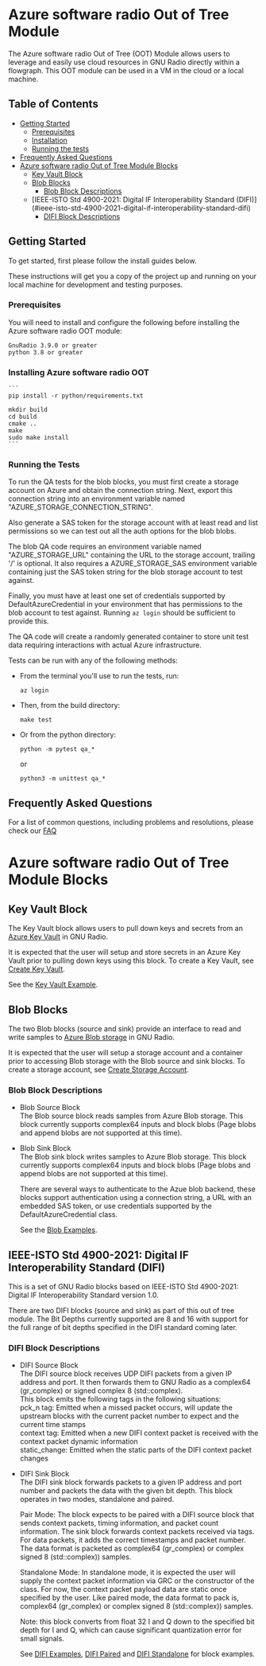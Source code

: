 # Azure software radio Out of Tree Module

The Azure software radio Out of Tree (OOT) Module allows users to leverage and easily use cloud resources in GNU Radio directly within a flowgraph. This OOT module can be used in a VM in the cloud or a local machine.

## Table of Contents
- [Getting Started](#getting-started)
    - [Prerequisites](#prerequisites)
    - [Installation](#installing-azure-software-radio-oot)
    - [Running the tests](#running-the-tests)
- [Frequently Asked Questions](./docs/FAQ.md)
- [Azure software radio Out of Tree Module Blocks](#azure-software-radio-out-of-tree-module-blocks)
    - [Key Vault Block](#key-vault-block)
    - [Blob Blocks](#blob-blocks)
        - [Blob Block Descriptions](#blob-block-descriptions)
    - [IEEE-ISTO Std 4900-2021: Digital IF Interoperability Standard (DIFI)]    (#ieee-isto-std-4900-2021-digital-if-interoperability-standard-difi)
        - [DIFI Block Descriptions](#difi-block-descriptions)


## Getting Started

To get started, first please follow the install guides below. 

These instructions will get you a copy of the project up and running on your local machine for development and testing purposes.

### Prerequisites

You will need to install and configure the following before installing the Azure software radio OOT module: 

```
GnuRadio 3.9.0 or greater
python 3.8 or greater
```

### Installing Azure software radio OOT

    ```
    pip install -r python/requirements.txt

    mkdir build
    cd build
    cmake ..
    make
    sudo make install
    ```

### Running the Tests
To run the QA tests for the blob blocks, you must first create a storage account on Azure and 
obtain the connection string. Next, export this connection string into an environment variable named
"AZURE_STORAGE_CONNECTION_STRING". 

Also generate a SAS token for the storage account with at least read and list permissions so we can
test out all the auth options for the blob blobs. 

The blob QA code requires an environment variable named "AZURE_STORAGE_URL" containing the URL to 
the storage account, trailing '/' is optional. It also requires a AZURE_STORAGE_SAS environment
variable containing just the SAS token string for the blob storage account to test against. 

Finally, you must have at least one set of credentials supported by DefaultAzureCredential in your
environment that has permissions to the blob account to test against. Running `az login` should be
sufficient to provide this. 

The QA code will create a randomly generated container to store
unit test data requiring interactions with actual Azure infrastructure. 

Tests can be run with any of the following methods:
 - From the terminal you'll use to run the tests, run:
   ```
   az login
   ```

 - Then, from the build directory:
    ```
    make test
    ```

 - Or from the python directory:
    ```
    python -m pytest qa_*
    ```
    
    or

    ```
    python3 -m unittest qa_*
    ```    

## Frequently Asked Questions
For a list of common questions, including problems and resolutions, please check our [FAQ](./docs/FAQ.md)

# Azure software radio Out of Tree Module Blocks

## Key Vault Block
The Key Vault block allows users to pull down keys and secrets from an [Azure Key Vault](https://docs.microsoft.com/en-us/azure/key-vault/general/overview) in GNU Radio.

It is expected that the user will setup and store secrets in an Azure Key Vault prior to pulling down keys using this block. To create a Key Vault, see [Create Key Vault](https://docs.microsoft.com/en-us/azure/key-vault/secrets/quick-create-cli).

See the [Key Vault Example](../examples/README.md#key-vault-example).


## Blob Blocks
The two Blob blocks (source and sink) provide an interface to read and write samples to [Azure Blob storage](https://docs.microsoft.com/en-us/azure/storage/blobs/storage-blobs-introduction) in GNU Radio.

It is expected that the user will setup a storage account and a container prior to accessing Blob storage with the Blob source and sink blocks. To create a storage account, see [Create Storage Account](https://docs.microsoft.com/en-us/azure/storage/common/storage-account-create?tabs=azure-portal). 

### Blob Block Descriptions
 * Blob Source Block  
	The Blob source block reads samples from Azure Blob storage. This block currently supports complex64 inputs and block blobs (Page blobs and append blobs are not supported at this time).

 * Blob Sink Block  
	The Blob sink block writes samples to Azure Blob storage. This block currently supports complex64 inputs and block blobs (Page blobs and append blobs are not supported at this time).

	There are several ways to authenticate to the Azue blob backend, these blocks support authentication using a connection string, a URL with an embedded SAS token, or use credentials supported by the DefaultAzureCredential class.
	
	See the [Blob Examples](./examples/README.md).

## IEEE-ISTO Std 4900-2021: Digital IF Interoperability Standard (DIFI)
This is a set of GNU Radio blocks based on IEEE-ISTO Std 4900-2021: Digital IF Interoperability Standard version 1.0. 

There are two DIFI blocks (source and sink) as part of this out of tree module. The Bit Depths currently supported are 8 and 16 with support for the full range of bit depths specified in the DIFI standard coming later.

### DIFI Block Descriptions
 * DIFI Source Block  
	The DIFI source block receives UDP DIFI packets from a given IP address and port. It then forwards them to GNU Radio as a complex64 (gr_complex) or signed complex 8 (std::complex<char>).  
	This block emits the following tags in the following situations:  
	  pck_n tag: Emitted when a missed packet occurs, will update the upstream blocks with the current packet number to expect and the current time stamps  
	  context tag: Emitted when a new DIFI context packet is received with the context packet dynamic information  
	  static_change: Emitted when the static parts of the DIFI context packet changes  
	
 * DIFI Sink Block  
	The DIFI sink block forwards packets to a given IP address and port number and packets the data with the given bit depth. This block operates in two modes, standalone and paired.
	
	Pair Mode: The block expects to be paired with a DIFI source block that sends context packets, timing information, and packet count information. The sink block forwards context packets received via tags. For data packets, it adds the correct timestamps and packet number. The data format is packeted as complex64 (gr_complex) or complex signed 8 (std::complex<char>)) samples.  

	Standalone Mode: In standalone mode, it is expected the user will supply the context packet information via GRC or the constructor of the class. For now, the context packet payload data are static once specified by the user. Like paired mode, the data format to pack is, complex64 (gr_complex) or complex signed 8 (std::complex<char>)) samples.

	Note: this block converts from float 32 I and Q down to the specified bit depth for I and Q, which can cause significant quantization error for small signals.

    See [DIFI Examples](./examples/README.md), [DIFI Paired](./examples/difi_paired_example.grc) and [DIFI Standalone](./examples/difi_standalone.grc) for block examples.











